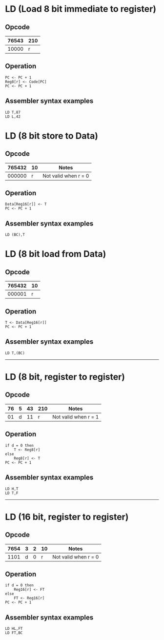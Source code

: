 # LD (Load 8 bit immediate to register)

## Opcode
| 76543 | 210 |
|-------|-----|
| 10000 | r   |

## Operation
```
PC <- PC + 1
Reg8[r] <- Code[PC]
PC <- PC + 1
```

## Assembler syntax examples
```
LD T,87
LD L,42
```

# LD (8 bit store to Data)

## Opcode
| 765432 | 10 | Notes |
|--------|----|-------|
| 000000 | r  | Not valid when r = 0 |

## Operation
```
Data[Reg16[r]] <- T
PC <- PC + 1
```

## Assembler syntax examples
```
LD (BC),T
```

# LD (8 bit load from Data)

## Opcode
| 765432 | 10 |
|--------|----|
| 000001 | r  |

## Operation
```
T <- Data[Reg16[r]]
PC <- PC + 1
```

## Assembler syntax examples
```
LD T,(BC)
```

---
# LD (8 bit, register to register)

## Opcode
| 76 | 5 | 43 | 210 | Notes |
|----|---|----|-----|-------|
| 01 | d | 11 | r   | Not valid when r = 1 |

## Operation
```
if d = 0 then
    T <- Reg8[r]
else
    Reg8[r] <- T
PC <- PC + 1
```

## Assembler syntax examples
```
LD H,T
LD T,F
```

---
# LD (16 bit, register to register)

## Opcode
| 7654 | 3 | 2 | 10 | Notes |
|------|---|---|----|-------|
| 1101 | d | 0 | r  | Not valid when r = 0 |

## Operation
```
if d = 0 then
    Reg16[r] <- FT
else
    FT <- Reg16[r]
PC <- PC + 1
```

## Assembler syntax examples
```
LD HL,FT
LD FT,BC
```

